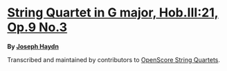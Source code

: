 # [String Quartet in G major, Hob.III:21, Op.9 No.3][set]

__By [Joseph Haydn][composer]__

[set]: https://musescore.com/openscore-string-quartets/sets/5769903
[composer]: https://musescore.com/openscore-string-quartets/sets?order=title&text=Haydn,+Joseph

Transcribed and maintained by contributors to [OpenScore String Quartets].

[OpenScore String Quartets]: https://musescore.com/openscore-string-quartets
